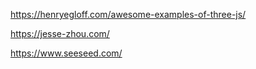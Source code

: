 https://henryegloff.com/awesome-examples-of-three-js/

https://jesse-zhou.com/


https://www.seeseed.com/